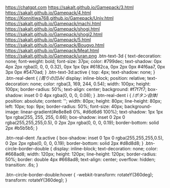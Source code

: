 https://chatgpt.com
https://sakalt.github.io/Gamepack/3.html
https://sakalt.github.io/Gamepack/4.html
https://Konnitiwa768.github.io/Gamepack/Univ.html
https://sakalt.github.io/Gamepack/machi.html
https://sakalt.github.io/Gamepack/shogi.html
https://sakalt.github.io/Gamepack/shogi2.html
https://sakalt.github.io/Gamepack/5.html
https://sakalt.github.io/Gamepack/Bougyo.html
https://sakalt.github.io/Gamepack/Meat.html
https://sakalt.github.io/Gamepack/uran.png
.btn-text-3d {
  text-decoration: none;
  font-weight: bold;
  font-size: 37px;
  color: #799dec;
  text-shadow: 0px 4px 2px rgba(0, 0, 0, 0.32), 0px 1px 0px #6182ca, 0px 2px 0px #4f6aa7, 0px 3px 0px #5470ad;
}
.btn-text-3d:active {
  top: 4px;
  text-shadow: none;
}
.btn-real-dent {
  /*周りの凹み*/
  display: inline-block;
  position: relative;
  text-decoration: none;
  color: rgba(3, 169, 244, 0.54);
  width: 100px;
  height: 100px;
  border-radius: 50%;
  text-align: center;
  background: #f7f7f7;
  box-shadow: inset 0 0 4px rgba(0, 0, 0, 0.08);
}
.btn-real-dent i {
  /*ボタン自体*/
  position: absolute;
  content: '';
  width: 80px;
  height: 80px;
  line-height: 80px;
  left: 10px;
  top: 9px;
  border-radius: 50%;
  font-size: 40px;
  background-image: linear-gradient(#e8e8e8 0%, #d6d6d6 100%);
  text-shadow: 1px 1px 1px rgba(255, 255, 255, 0.66);
  box-shadow: inset 0 2px 0 rgba(255,255,255,0.5), 0 2px 2px rgba(0, 0, 0, 0.19);
  border-bottom: solid 2px #b5b5b5;
}
  
.btn-real-dent .fa:active {
  box-shadow: inset 0 1px 0 rgba(255,255,255,0.5), 0 2px 2px rgba(0, 0, 0, 0.19);
  border-bottom: solid 2px #d8d8d8;
}
.btn-circle-border-double {
  display: inline-block;
  text-decoration: none;
  color: #668ad8;
  width: 120px;
  height: 120px;
  line-height: 120px;
  border-radius: 50%;
  border: double 4px #668ad8;
  text-align: center;
  overflow: hidden;
  transition: .6s;
}

.btn-circle-border-double:hover {
  -webkit-transform: rotateY(360deg);
  transform: rotateY(360deg);
}
